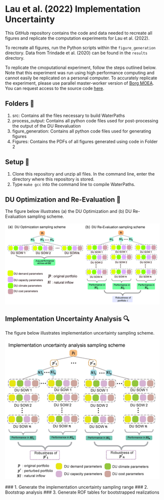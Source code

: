 # Lau et al. (2022) Implementation Uncertainty
This GitHub repository contains the code and data needed to recreate all figures and replicate the computation experiments for Lau et al. (2022). 

To recreate all figures, run the Python scripts within the `figure_generation` directory. Data from Trindade et al. (2020) can be found in the `results` directory. 

To replicate the cmoputational experiment, follow the steps outlined below. Note that this experiment was run using high performance computing and cannot easily be replicated on a personal computer. To accurately replicate the experiment, please use parallel master-worker version of [Borg MOEA](http://borgmoea.org). You can request access to the source code [here](http://borgmoea.org/#contact).

## Folders :file_folder:
1. src: Contains all the files necessary to build WaterPaths
2. process_output: Contains all python code files used for post-processing the output of the DU Reevaluation
3. figure_generation: Contains all python code files used for generating figures
4. Figures: Contains the PDFs of all figures generated using code in Folder 2

## Setup :hammer:
1. Clone this repository and unzip all files. In the command line, enter the directory where this repository is stored. 
2. Type `make gcc` into the command line to compile WaterPaths.

## DU Optimization and Re-Evaluation :dart:
The figure below illustrates (a) the DU Optimization and (b) DU Re-Evaluation sampling scheme.
<p align="center">
<img src="Figures/sampling_DU.jpg" width="600">
</p>

## Implementation Uncertainty Analysis :mag:
The figure below illustrates implementation uncertainty sampling scheme.
<p align="center">
<img src="Figures/sampling_IU.jpg" width="600">
</p>
### 1. Generate the implementation uncertainty sampling range
### 2. Bootstrap analysis
### 3. Generate ROF tables for bootstrapped realizations
